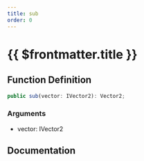 ```yaml
---
title: sub
order: 0
---
```


# {{ $frontmatter.title }}

## Function Definition

```ts
public sub(vector: IVector2): Vector2;
```

### Arguments

* vector: IVector2

## Documentation

<!--@include: ./parts/sub.md-->
